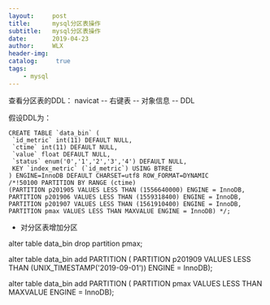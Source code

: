 ```yaml
---
layout:     post
title:      mysql分区表操作
subtitle:   mysql分区表操作
date:       2019-04-23
author:     WLX
header-img:  
catalog: 	 true
tags:
    - mysql
---
```


 查看分区表的DDL： navicat -- 右键表 -- 对象信息 -- DDL
 
 假设DDL为：
 
 ```text
CREATE TABLE `data_bin` (
  `id_metric` int(11) DEFAULT NULL,
  `ctime` int(11) DEFAULT NULL,
  `value` float DEFAULT NULL,
  `status` enum('0','1','2','3','4') DEFAULT NULL,
  KEY `index_metric` (`id_metric`) USING BTREE
) ENGINE=InnoDB DEFAULT CHARSET=utf8 ROW_FORMAT=DYNAMIC
/*!50100 PARTITION BY RANGE (ctime)
(PARTITION p201905 VALUES LESS THAN (1556640000) ENGINE = InnoDB,
 PARTITION p201906 VALUES LESS THAN (1559318400) ENGINE = InnoDB,
 PARTITION p201907 VALUES LESS THAN (1561910400) ENGINE = InnoDB,
 PARTITION pmax VALUES LESS THAN MAXVALUE ENGINE = InnoDB) */;
```
 - 对分区表增加分区
 
alter table data_bin drop partition pmax;

alter table data_bin add PARTITION ( PARTITION p201909  VALUES LESS THAN (UNIX_TIMESTAMP('2019-09-01')) ENGINE = InnoDB);

alter table data_bin add PARTITION ( PARTITION pmax VALUES LESS THAN MAXVALUE ENGINE = InnoDB);



